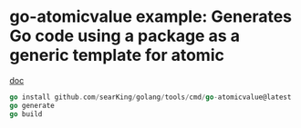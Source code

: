 # go-atomicvalue example: Generates Go code using a package as a generic template for atomic

[doc](https://godoc.org/github.com/searKing/golang/tools/cmd/go-atomicvalue)

```Go
go install github.com/searKing/golang/tools/cmd/go-atomicvalue@latest
go generate
go build
```